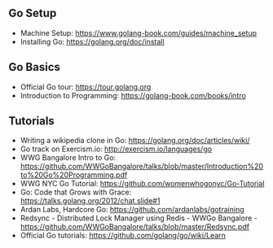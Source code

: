 ## Go Setup
* Machine Setup: https://www.golang-book.com/guides/machine_setup
* Installing Go: https://golang.org/doc/install

## Go Basics
* Official Go tour: https://tour.golang.org
* Introduction to Programming: https://golang-book.com/books/intro

## Tutorials
* Writing a wikipedia clone in Go: https://golang.org/doc/articles/wiki/
* Go track on Exercism.io: http://exercism.io/languages/go
* WWG Bangalore Intro to Go: 
  https://github.com/WWGoBangalore/talks/blob/master/Introduction%20to%20Go%20Programming.pdf
* WWG NYC Go Tutorial: https://github.com/womenwhogonyc/Go-Tutorial
* Go: Code that Grows with Grace: https://talks.golang.org/2012/chat.slide#1
* Ardan Labs, Hardcore Go: https://github.com/ardanlabs/gotraining
* Redsync - Distributed Lock Manager using Redis - WWGo Bangalore -
  https://github.com/WWGoBangalore/talks/blob/master/Redsync.pdf
* Official Go tutorials: https://github.com/golang/go/wiki/Learn
